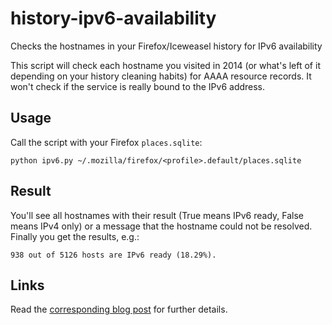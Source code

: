 # history-ipv6-availability
Checks the hostnames in your Firefox/Iceweasel history for IPv6 availability

This script will check each hostname you visited in 2014 (or what's left of it depending on your history cleaning habits) for AAAA resource records. It won't check if the service is really bound to the IPv6 address.

Usage
-----
Call the script with your Firefox `places.sqlite`:

`python ipv6.py ~/.mozilla/firefox/<profile>.default/places.sqlite`

Result
------
You'll see all hostnames with their result (True means IPv6 ready, False means IPv4 only) or a message that the hostname could not be resolved.
Finally you get the results, e.g.:

`938 out of 5126 hosts are IPv6 ready (18.29%).`

Links
-----
Read the [corresponding blog post](http://randomprojects.de/blog/my-personal-ipv6-report-for-2014/) for further details.
